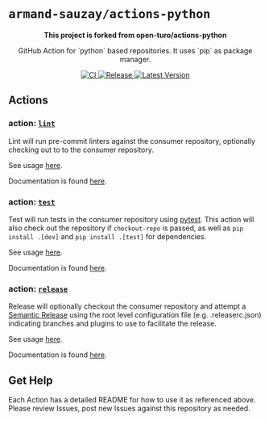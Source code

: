 # `armand-sauzay/actions-python`

<p align="center">
    <b align="center">
        This project is forked from open-turo/actions-python
    </b>
    <p align="center">
    GitHub Action for `python` based repositories. It uses `pip` as package manager.
    </p>
</p>

<p align="center">
    <a href="https://github.com/armand-sauzay/actions-python/actions/workflows/ci.yaml">
        <img src="https://github.com/armand-sauzay/actions-python/actions/workflows/ci.yaml/badge.svg" alt="CI">
    </a>
    <a href="https://github.com/armand-sauzay/actions-python/actions/workflows/release.yaml">
        <img src="https://github.com/armand-sauzay/actions-python/actions/workflows/release.yaml/badge.svg?branch=main" alt="Release">
    </a>
    <a href="https://github.com/armand-sauzay/actions-python/releases">
        <img src="https://img.shields.io/github/v/release/armand-sauzay/actions-python?include_prereleases" alt="Latest Version">
    </a>
</p>

## Actions

### action: [`lint`](./lint)

Lint will run pre-commit linters against the consumer repository, optionally checking out to to the consumer repository.

See usage [here](./lint/README.md#usage).

Documentation is found [here](./lint/README.md).

### action: [`test`](./test)

Test will run tests in the consumer repository using [pytest](https://github.com/pytest-dev/pytest). This action will also check out the repository if `checkout-repo` is passed, as well as `pip install .[dev]` and `pip install .[test]` for dependencies.

See usage [here](./test/README.md#usage).

Documentation is found [here](./test/README.md).

### action: [`release`](./release)

Release will optionally checkout the consumer repository and attempt a [Semantic Release](https://semantic-release.gitbook.io/semantic-release/usage/configuration) using the root level configuration file (e.g. .releaserc.json) indicating branches and plugins to use to facilitate the release.

See usage [here](./release/README.md#usage).

Documentation is found [here](./release/README.md).

## Get Help

Each Action has a detailed README for how to use it as referenced above. Please review Issues, post new Issues against this repository as needed.
